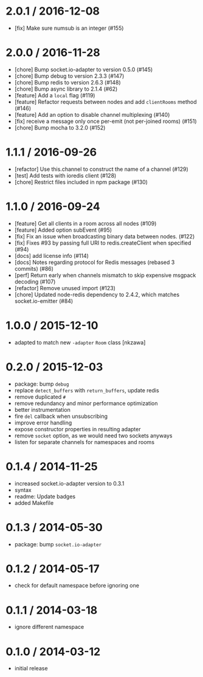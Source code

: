 
2.0.1 / 2016-12-08
===================

  * [fix] Make sure numsub is an integer (#155)

2.0.0 / 2016-11-28
===================

  * [chore] Bump socket.io-adapter to version 0.5.0 (#145)
  * [chore] Bump debug to version 2.3.3 (#147)
  * [chore] Bump redis to version 2.6.3 (#148)
  * [chore] Bump async library to 2.1.4 (#62)
  * [feature] Add a `local` flag (#119)
  * [feature] Refactor requests between nodes and add `clientRooms` method (#146)
  * [feature] Add an option to disable channel multiplexing (#140)
  * [fix] receive a message only once per-emit (not per-joined rooms) (#151)
  * [chore] Bump mocha to 3.2.0 (#152)

1.1.1 / 2016-09-26
==================

 * [refactor] Use this.channel to construct the name of a channel (#129)
 * [test] Add tests with ioredis client (#128)
 * [chore] Restrict files included in npm package (#130)

1.1.0 / 2016-09-24
==================

 * [feature] Get all clients in a room across all nodes (#109)
 * [feature] Added option subEvent (#95)
 * [fix] Fix an issue when broadcasting binary data between nodes. (#122)
 * [fix] Fixes #93 by passing full URI to redis.createClient when specified (#94)
 * [docs] add license info (#114)
 * [docs] Notes regarding protocol for Redis messages (rebased 3 commits) (#86)
 * [perf] Return early when channels mismatch to skip expensive msgpack decoding (#107)
 * [refactor] Remove unused import (#123)
 * [chore] Updated node-redis dependency to 2.4.2, which matches socket.io-emitter (#84)

1.0.0 / 2015-12-10
==================

  * adapted to match new `-adapter` `Room` class [nkzawa]

0.2.0 / 2015-12-03
==================

  * package: bump `debug`
  * replace `detect_buffers` with `return_buffers`, update redis
  * remove duplicated `#`
  * remove redundancy and minor performance optimization
  * better instrumentation
  * fire `del` callback when unsubscribing
  * improve error handling
  * expose constructor properties in resulting adapter
  * remove `socket` option, as we would need two sockets anyways
  * listen for separate channels for namespaces and rooms

0.1.4 / 2014-11-25
==================

 * increased socket.io-adapter version to 0.3.1
 * syntax
 * readme: Update badges
 * added Makefile

0.1.3 / 2014-05-30
==================

 * package: bump `socket.io-adapter`

0.1.2 / 2014-05-17
==================

 * check for default namespace before ignoring one

0.1.1 / 2014-03-18
==================

 * ignore different namespace

0.1.0 / 2014-03-12
==================

 * initial release
